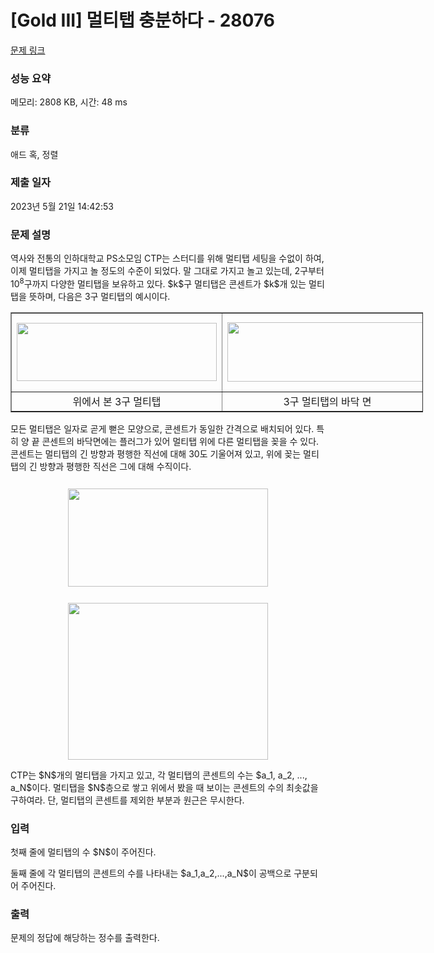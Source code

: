 # [Gold III] 멀티탭 충분하다 - 28076 

[문제 링크](https://www.acmicpc.net/problem/28076) 

### 성능 요약

메모리: 2808 KB, 시간: 48 ms

### 분류

애드 혹, 정렬

### 제출 일자

2023년 5월 21일 14:42:53

### 문제 설명

<p>역사와 전통의 인하대학교 PS소모임 CTP는 스터디를 위해 멀티탭 세팅을 수없이 하여, 이제 멀티탭을 가지고 놀 정도의 수준이 되었다. 말 그대로 가지고 놀고 있는데, 2구부터 10<sup>8</sup>구까지 다양한 멀티탭을 보유하고 있다. $k$구 멀티탭은 콘센트가 $k$개 있는 멀티탭을 뜻하며, 다음은 3구 멀티탭의 예시이다. </p>

<table align="center" border="1" cellpadding="1" cellspacing="1" class="table table-bordered" style="width: 660px;">
	<tbody>
		<tr>
			<td style="text-align: center;"><img alt="" src="" style="height: 93px; width: 320px; margin-top: 12px; margin-bottom: 12px;"></td>
			<td style="text-align: center;"><img alt="" src="" style="height: 95px; width: 320px; margin-top: 12px; margin-bottom: 12px;"></td>
		</tr>
		<tr>
			<td style="text-align: center;">위에서 본 3구 멀티탭</td>
			<td style="text-align: center;">3구 멀티탭의 바닥 면</td>
		</tr>
	</tbody>
</table>

<p>모든 멀티탭은 일자로 곧게 뻗은 모양으로, 콘센트가 동일한 간격으로 배치되어 있다. 특히 양 끝 콘센트의 바닥면에는 플러그가 있어 멀티탭 위에 다른 멀티탭을 꽂을 수 있다. 콘센트는 멀티탭의 긴 방향과 평행한 직선에 대해 30도 기울어져 있고, 위에 꽂는 멀티탭의 긴 방향과 평행한 직선은 그에 대해 수직이다.</p>

<p style="text-align: center;"><img alt="" src="" style="height: 157px; width: 320px; margin-top: 12px; margin-bottom: 12px;"></p>

<p style="text-align: center;"><img alt="" src="" style="height: 251px; width: 320px;"></p>

<p>CTP는 $N$개의 멀티탭을 가지고 있고, 각 멀티탭의 콘센트의 수는 $a_1, a_2, ..., a_N$이다. 멀티탭을 $N$층으로 쌓고 위에서 봤을 때 보이는 콘센트의 수의 최솟값을 구하여라. 단, 멀티탭의 콘센트를 제외한 부분과 원근은 무시한다.</p>

### 입력 

 <p>첫째 줄에 멀티탭의 수 $N$이 주어진다.</p>

<p>둘째 줄에 각 멀티탭의 콘센트의 수를 나타내는 $a_1,a_2,...,a_N$이 공백으로 구분되어 주어진다.</p>

### 출력 

 <p>문제의 정답에 해당하는 정수를 출력한다.</p>

